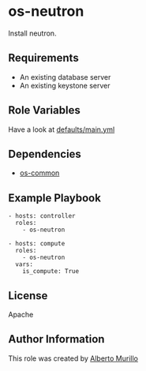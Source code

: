 os-neutron
=========

Install neutron.

Requirements
------------

* An existing database server
* An existing keystone server

Role Variables
--------------

Have a look at [defaults/main.yml](https://github.com/albertomurillo/ansible-openstack/blob/master/roles/os-neutron/defaults/main.yml)

Dependencies
------------

* [os-common](https://github.com/albertomurillo/ansible-openstack/tree/master/roles/os-common)

Example Playbook
----------------

    - hosts: controller
      roles:
        - os-neutron

    - hosts: compute
      roles:
        - os-neutron
      vars:
        is_compute: True

License
-------

Apache

Author Information
------------------

This role was created by [Alberto Murillo](mailto:albertomurillosilva@gmail.com)
